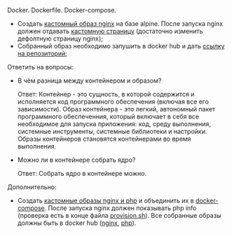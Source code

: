 Docker. Dockerfile. Docker-compose.


- Создать [кастомный образ nginx](task1/Dockerfile) на базе alpine. После запуска nginx должен отдавать [кастомную страницу](task1/index.html) (достаточно изменить дефолтную страницу nginx);
- Собранный образ необходимо запушить в docker hub и дать [ссылку на репозиторий](https://hub.docker.com/r/mbfx/otus_lab10_task1_nginx);


Ответить на вопросы:
- В чём разница между контейнером и образом?

    Ответ: Контейнер - это сущность, в которой содержится и исполняется код программного обеспечения (включая все его зависимости). Образ контейнера - это легкий, автономный пакет программного обеспеченния, который включает в себя все необходимое для запуска приложения: код, среду выполнения, системные инструменты, системные библиотеки и настройки. Образы контейнеров становятся контейнерами во время выполнения.

- Можно ли в контейнере собрать ядро?

    Ответ: Собрать ядро в контейнере можно.


Дополнительно:
- Создать [кастомные образы nginx и php](task2/images) и объединить их в [docker-compose](task2/docker-compose.yml). После запуска nginx должен показывать php info (проверка есть в конце файла [provision.sh](provision.sh)). Все собранные образы должны быть в docker hub ([nginx](https://hub.docker.com/r/mbfx/otus_lab10_task2_nginx), [php](https://hub.docker.com/r/mbfx/otus_lab10_task2_php)).

